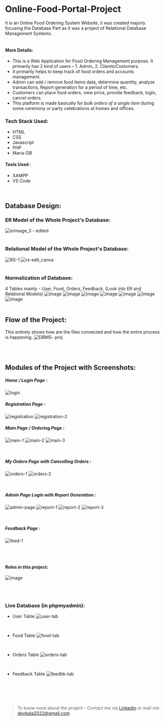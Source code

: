 # Online-Food-Portal-Project
It is an Online Food Ordering System Website, it was created majorly focusing the Database Part as it was a project of Relational Database Management Systems.
<br><br>
#### More Details:  
  - This is a Web Application for Food Ordering Management purpose. It primarily has 2 kind of users – 1. Admin, 2. Clients/Customers.  
  - It primarily helps to keep track of food orders and accounts management. 
  - Admin can add / remove food items data, determine quantity, analyze transactions, Report generation for a period of time, etc. 
  - Customers can place food orders, view price, provide feedback, login, cancel orders.
  - This platform is made basically for *bulk orders of a single item* during some ceremony or party celebrations at homes and offices.

### Tech Stack Used:
  - HTML
  - CSS
  - Javascript
  - PHP
  - Maria-DB
#### Tools Used :
  - XAMPP
  - VS Code

<br>

## Database Design:
### ER Model of the Whole Project's Database:
![erimage_3 - edited](https://user-images.githubusercontent.com/70379877/175646795-7b7f3516-1dcd-40ad-92d7-4484a586a572.png)
<br><br>
### Relational Model of the Whole Project's Database:
![RS-1](https://user-images.githubusercontent.com/70379877/175647030-408d39b0-ded6-48ed-94a6-666195a4a1be.png)
![rs-edit_canva](https://user-images.githubusercontent.com/70379877/175647010-b786f6be-4738-454f-b2a1-800371ced4ea.png)
<br><br>
### Normalization of Database:
4 Tables mainly - User, Food, Orders, Feedback. (Look into ER and Relational Models) 
![image](https://user-images.githubusercontent.com/70379877/175648018-9a9f6543-2be2-4801-8a48-3a976eb368ce.png)
![image](https://user-images.githubusercontent.com/70379877/175648087-912d938f-4d71-470c-8d9d-d3f81550f9f5.png)
![image](https://user-images.githubusercontent.com/70379877/175648141-02f2624f-e599-40a0-8b19-f0e3e36b7110.png)
![image](https://user-images.githubusercontent.com/70379877/175648260-f60b4eb4-eb72-467f-99aa-f65948ec3ec2.png)
![image](https://user-images.githubusercontent.com/70379877/175648315-a2f78a1b-591e-4162-9bfd-8443a27b099c.png)
![image](https://user-images.githubusercontent.com/70379877/175648365-90c4ddef-b991-4a73-b679-dcb50f51fe92.png)
![image](https://user-images.githubusercontent.com/70379877/175648467-f21173d3-87f9-45e0-b7a2-98a141b4c177.png)
<br><br>

## Flow of the Project:
This entirely shows how are the files connected and how the entire process is happening.
![DBMS- proj](https://user-images.githubusercontent.com/70379877/175647180-564b362d-bd02-4e65-aca3-7c7a51289571.png)

<br><br>

## Modules of the Project with Screenshots:
##### Home / Login Page : 
![login](https://user-images.githubusercontent.com/70379877/175649635-bb174196-755f-49ec-9519-05e4b94b16fa.png)
<br>

##### Registration Page : 

![registration](https://user-images.githubusercontent.com/70379877/175649774-26b3b54c-6d90-4efb-a84a-c59f7880d170.png)
![registration-2](https://user-images.githubusercontent.com/70379877/175649793-ffa9e02f-423c-4935-84a5-0c0bac0d7e38.png)
<br>
##### Main Page / Ordering Page :

![main-1](https://user-images.githubusercontent.com/70379877/175650164-175c98f6-6137-452d-8877-2a68ea5d50d5.png)
![main-2](https://user-images.githubusercontent.com/70379877/175650175-e2ff0383-2c26-4485-a0ba-9ae548872681.png)
![main-3](https://user-images.githubusercontent.com/70379877/175650195-a02a0b92-b2d8-4989-b9a3-e11b31c1ea8d.png)

<br>

##### My Orders Page with Cancelling Orders :

![orders-1](https://user-images.githubusercontent.com/70379877/175650302-68a7ee67-f9b0-4a09-b191-ad3aa851d82c.png)
![orders-2](https://user-images.githubusercontent.com/70379877/175650323-ccd8c146-4f7f-418f-b0d2-003fc9ca5da1.png)

<br>

##### Admin Page Login with Report Generation : 

![admin-page](https://user-images.githubusercontent.com/70379877/175649871-1eecfe41-5284-43fb-80b4-476da2b88f19.jpg)
![report-1](https://user-images.githubusercontent.com/70379877/175649971-37c41d8d-91f7-4fa7-bf6c-5fff2c47f81c.png)
![report-2](https://user-images.githubusercontent.com/70379877/175650019-4bf246df-7de6-4951-9d3e-0b6b22eb9e09.png)
![report-3](https://user-images.githubusercontent.com/70379877/175650034-ea28c198-2d30-441b-a1e0-5f31e1c410ae.png)

<br>

##### Feedback Page : 
![feed-1](https://user-images.githubusercontent.com/70379877/175651004-7a2e6d5b-9c6f-403f-8866-3f6ca4c88c3b.png)

<br><br>

#### Roles in this project:
![image](https://user-images.githubusercontent.com/70379877/175653018-7745e96a-848a-4718-9a98-920ada80e6a1.png)

<br><br>
### Live Database (in phpmyadmin):
 - User Table
![user-tab](https://user-images.githubusercontent.com/70379877/175654317-daf1e42b-5056-4209-91fb-35a78bacfb6e.jpg)
<br>

 - Food Table
![food-tab](https://user-images.githubusercontent.com/70379877/175654599-12a16a1e-4a46-4523-bec3-858795d79e24.jpg)
<br>

 - Orders Table
![orders-tab](https://user-images.githubusercontent.com/70379877/175654650-de8db077-41dc-4d14-96a9-1db3de39485f.jpg)
<br>

 - Feedback Table
![feedbk-tab](https://user-images.githubusercontent.com/70379877/175654708-dd600c77-3f71-458a-adad-2c2da98bb712.jpg)
<br>

<br><br>
> To know more about the project - Contact me via [Linkedin](https://www.linkedin.com/in/balakrishnan-r-906404184/) or mail me: devbala2022@gmail.com

